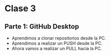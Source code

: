 # Clase 3

## Parte 1: GitHub Desktop

- Aprendimos a clonar repositorios desde la PC.
- Aprendimos a realizar un PUSH desde la PC.
- Ahora vamos a realizar un PULL hacia la PC.
